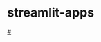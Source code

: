 # streamlit-apps

[#](https://www.youtube.com/watch?v=JwSS70SZdyM&t=8561s&pp=ygUgc3RyZWFtbGl0IHByb2plY3RzIGZyZWVjb2RlIGNhbXA%3D)
